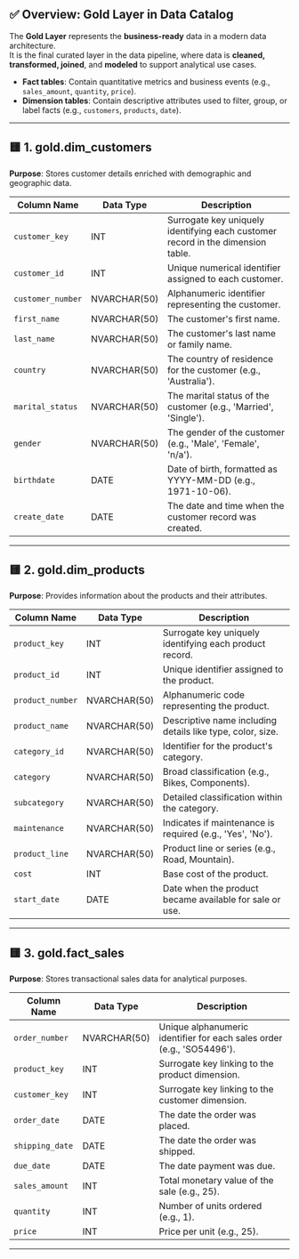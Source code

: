 ## ✅ Overview: Gold Layer in Data Catalog

The **Gold Layer** represents the **business-ready** data in a modern data architecture.  
It is the final curated layer in the data pipeline, where data is **cleaned, transformed, joined**, and **modeled** to support analytical use cases.

- **Fact tables**: Contain quantitative metrics and business events (e.g., `sales_amount`, `quantity`, `price`).
- **Dimension tables**: Contain descriptive attributes used to filter, group, or label facts (e.g., `customers`, `products`, `date`).

---

## 🟨 1. gold.dim_customers  
**Purpose**: Stores customer details enriched with demographic and geographic data.

| Column Name     | Data Type     | Description                                                                 |
|------------------|---------------|-----------------------------------------------------------------------------|
| `customer_key`   | INT           | Surrogate key uniquely identifying each customer record in the dimension table. |
| `customer_id`    | INT           | Unique numerical identifier assigned to each customer.                     |
| `customer_number`| NVARCHAR(50)  | Alphanumeric identifier representing the customer.                         |
| `first_name`     | NVARCHAR(50)  | The customer's first name.                                                 |
| `last_name`      | NVARCHAR(50)  | The customer's last name or family name.                                   |
| `country`        | NVARCHAR(50)  | The country of residence for the customer (e.g., 'Australia').             |
| `marital_status` | NVARCHAR(50)  | The marital status of the customer (e.g., 'Married', 'Single').            |
| `gender`         | NVARCHAR(50)  | The gender of the customer (e.g., 'Male', 'Female', 'n/a').                |
| `birthdate`      | DATE          | Date of birth, formatted as YYYY-MM-DD (e.g., 1971-10-06).                  |
| `create_date`    | DATE          | The date and time when the customer record was created.                    |

---

## 🟨 2. gold.dim_products  
**Purpose**: Provides information about the products and their attributes.

| Column Name            | Data Type     | Description                                                                 |
|-------------------------|---------------|-----------------------------------------------------------------------------|
| `product_key`           | INT           | Surrogate key uniquely identifying each product record.                    |
| `product_id`            | INT           | Unique identifier assigned to the product.                                 |
| `product_number`        | NVARCHAR(50)  | Alphanumeric code representing the product.                                |
| `product_name`          | NVARCHAR(50)  | Descriptive name including details like type, color, size.                 |
| `category_id`           | NVARCHAR(50)  | Identifier for the product's category.                                     |
| `category`              | NVARCHAR(50)  | Broad classification (e.g., Bikes, Components).                            |
| `subcategory`           | NVARCHAR(50)  | Detailed classification within the category.                               |
| `maintenance`           | NVARCHAR(50)  | Indicates if maintenance is required (e.g., 'Yes', 'No').                  |
| `product_line`          | NVARCHAR(50)  | Product line or series (e.g., Road, Mountain).                             |
| `cost`                  | INT           | Base cost of the product.                                                  |                 
| `start_date`            | DATE          | Date when the product became available for sale or use.                    |

---

## 🟨 3. gold.fact_sales  
**Purpose**: Stores transactional sales data for analytical purposes.

| Column Name     | Data Type     | Description                                                                 |
|------------------|---------------|-----------------------------------------------------------------------------|
| `order_number`   | NVARCHAR(50)  | Unique alphanumeric identifier for each sales order (e.g., 'SO54496').     |
| `product_key`    | INT           | Surrogate key linking to the product dimension.                             |
| `customer_key`   | INT           | Surrogate key linking to the customer dimension.                            |
| `order_date`     | DATE          | The date the order was placed.                                              |
| `shipping_date`  | DATE          | The date the order was shipped.                                             |
| `due_date`       | DATE          | The date payment was due.                                                   |
| `sales_amount`   | INT           | Total monetary value of the sale (e.g., 25).                                |
| `quantity`       | INT           | Number of units ordered (e.g., 1).                                          |
| `price`          | INT           | Price per unit (e.g., 25).                                                  |

---
